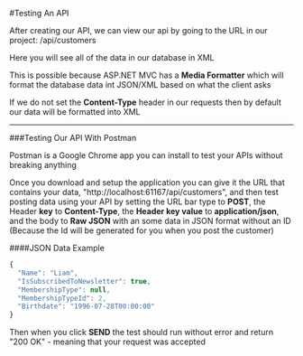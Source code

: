 #Testing An API

After creating our API, we can view our api by going to the URL in our project: /api/customers

Here you will see all of the data in our database in XML

This is possible because ASP.NET MVC has a **Media Formatter** which will format the database data int JSON/XML based on what the client asks

If we do not set the **Content-Type** header in our requests then by default our data will be formatted into XML

***

###Testing Our API With Postman

Postman is a Google Chrome app you can install to test your APIs without breaking anything

Once you download and setup the application you can give it the URL that contains your data, "http://localhost:61167/api/customers", and then test posting data using your API by setting the URL bar type to **POST**, the Header **key** to **Content-Type**, the **Header key value** to **application/json**, and the body to **Raw JSON** with an some data in JSON format without an ID (Because the Id will be generated for you when you post the customer)

####JSON Data Example

```js
{
  "Name": "Liam",
  "IsSubscribedToNewsletter": true,
  "MembershipType": null,
  "MembershipTypeId": 2,
  "Birthdate": "1996-07-28T00:00:00"
}
```

Then when you click **SEND** the test should run without error and return "200 OK" - meaning that your request was accepted
